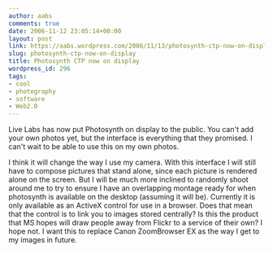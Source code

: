 ```yaml
---
author: aabs
comments: true
date: 2006-11-12 23:05:14+00:00
layout: post
link: https://aabs.wordpress.com/2006/11/13/photosynth-ctp-now-on-display/
slug: photosynth-ctp-now-on-display
title: Photosynth CTP now on display
wordpress_id: 296
tags:
- cool
- photography
- software
- Web2.0
---
```


Live Labs has now put Photosynth on display to the public. You can't add your own photos yet, but the interface is everything that they promised. I can't wait to be able to use this on my own photos.

I think it will change the way I use my camera. With this interface I will still have to compose pictures that stand alone, since each picture is rendered alone on the screen. But I will be much more inclined to randomly shoot around me to try to ensure I have an overlapping montage ready for when photosynth is available on the desktop (assuming it will be). Currently it is only available as an ActiveX control for use in a browser. Does that mean that the control is to link you to images stored centrally? Is this the product that MS hopes will draw people away from Flickr to a service of their own? I hope not. I want this to replace Canon ZoomBrowser EX as the way I get to my images in future.
